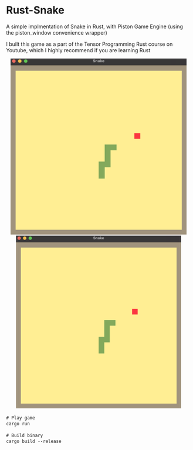 # Rust-Snake

A simple implmentation of Snake in Rust, with Piston Game Engine (using the piston_window convenience wrapper)

I built this game as a part of the Tensor Programming Rust course on Youtube, which I highly recommend if you are learning Rust


<div style="text-align: center;">
    <img src="assets/images/Snake.png" alt="Logo" width="480" height="480" class="center">
</div>

<div style="text-align: center;">
  <img src="assets/images/Snake.png" width=450>
</div>

```
# Play game
cargo run

# Build binary
cargo build --release
```
